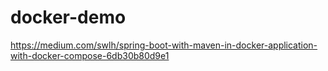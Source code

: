 # docker-demo

https://medium.com/swlh/spring-boot-with-maven-in-docker-application-with-docker-compose-6db30b80d9e1